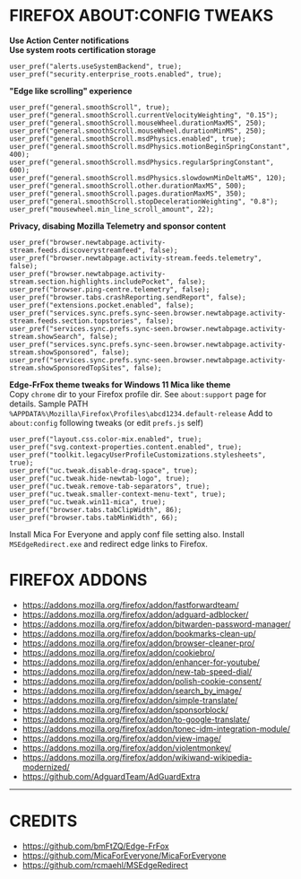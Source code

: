 # FIREFOX ABOUT:CONFIG TWEAKS

**Use Action Center notifications** <br/>
**Use system roots certification storage**
```
user_pref("alerts.useSystemBackend", true);
user_pref("security.enterprise_roots.enabled", true);
```

**"Edge like scrolling" experience**

```
user_pref("general.smoothScroll", true);
user_pref("general.smoothScroll.currentVelocityWeighting", "0.15");
user_pref("general.smoothScroll.mouseWheel.durationMaxMS", 250);
user_pref("general.smoothScroll.mouseWheel.durationMinMS", 250);
user_pref("general.smoothScroll.msdPhysics.enabled", true);
user_pref("general.smoothScroll.msdPhysics.motionBeginSpringConstant", 400);
user_pref("general.smoothScroll.msdPhysics.regularSpringConstant", 600);
user_pref("general.smoothScroll.msdPhysics.slowdownMinDeltaMS", 120);
user_pref("general.smoothScroll.other.durationMaxMS", 500);
user_pref("general.smoothScroll.pages.durationMaxMS", 350);
user_pref("general.smoothScroll.stopDecelerationWeighting", "0.8");
user_pref("mousewheel.min_line_scroll_amount", 22);
```
**Privacy, disabing Mozilla Telemetry and sponsor content**

```
user_pref("browser.newtabpage.activity-stream.feeds.discoverystreamfeed", false);
user_pref("browser.newtabpage.activity-stream.feeds.telemetry", false);
user_pref("browser.newtabpage.activity-stream.section.highlights.includePocket", false);
user_pref("browser.ping-centre.telemetry", false);
user_pref("browser.tabs.crashReporting.sendReport", false);
user_pref("extensions.pocket.enabled", false);
user_pref("services.sync.prefs.sync-seen.browser.newtabpage.activity-stream.feeds.section.topstories", false);
user_pref("services.sync.prefs.sync-seen.browser.newtabpage.activity-stream.showSearch", false);
user_pref("services.sync.prefs.sync-seen.browser.newtabpage.activity-stream.showSponsored", false);
user_pref("services.sync.prefs.sync-seen.browser.newtabpage.activity-stream.showSponsoredTopSites", false);
```

**Edge-FrFox theme tweaks for Windows 11 Mica like theme** <br/>
Copy `chrome` dir to your Firefox profile dir. 
See `about:support` page for details. 
Sample PATH `%APPDATA%\Mozilla\Firefox\Profiles\abcd1234.default-release`
Add to `about:config` following tweaks (or edit `prefs.js` self)
```
user_pref("layout.css.color-mix.enabled", true);
user_pref("svg.context-properties.content.enabled", true);
user_pref("toolkit.legacyUserProfileCustomizations.stylesheets", true);
user_pref("uc.tweak.disable-drag-space", true);
user_pref("uc.tweak.hide-newtab-logo", true);
user_pref("uc.tweak.remove-tab-separators", true);
user_pref("uc.tweak.smaller-context-menu-text", true);
user_pref("uc.tweak.win11-mica", true);
user_pref("browser.tabs.tabClipWidth", 86);
user_pref("browser.tabs.tabMinWidth", 66);
```
Install Mica For Everyone and apply conf file setting also. 
Install `MSEdgeRedirect.exe` and redirect edge links to Firefox. 

# FIREFOX ADDONS

- https://addons.mozilla.org/firefox/addon/fastforwardteam/
- https://addons.mozilla.org/firefox/addon/adguard-adblocker/
- https://addons.mozilla.org/firefox/addon/bitwarden-password-manager/
- https://addons.mozilla.org/firefox/addon/bookmarks-clean-up/
- https://addons.mozilla.org/firefox/addon/browser-cleaner-pro/
- https://addons.mozilla.org/firefox/addon/cookiebro/
- https://addons.mozilla.org/firefox/addon/enhancer-for-youtube/
- https://addons.mozilla.org/firefox/addon/new-tab-speed-dial/
- https://addons.mozilla.org/firefox/addon/polish-cookie-consent/
- https://addons.mozilla.org/firefox/addon/search_by_image/
- https://addons.mozilla.org/firefox/addon/simple-translate/
- https://addons.mozilla.org/firefox/addon/sponsorblock/
- https://addons.mozilla.org/firefox/addon/to-google-translate/
- https://addons.mozilla.org/firefox/addon/tonec-idm-integration-module/
- https://addons.mozilla.org/firefox/addon/view-image/
- https://addons.mozilla.org/firefox/addon/violentmonkey/
- https://addons.mozilla.org/firefox/addon/wikiwand-wikipedia-modernized/
- https://github.com/AdguardTeam/AdGuardExtra

<hr/>

# CREDITS

- https://github.com/bmFtZQ/Edge-FrFox
- https://github.com/MicaForEveryone/MicaForEveryone
- https://github.com/rcmaehl/MSEdgeRedirect
